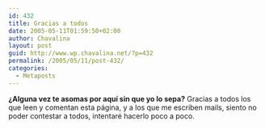 ```yaml
---
id: 432
title: Gracias a todos
date: 2005-05-11T01:59:50+02:00
author: Chavalina
layout: post
guid: http://www.wp.chavalina.net/?p=432
permalink: /2005/05/11/post-432/
categories:
  - Metaposts
---
```

**&iquest;Alguna vez te asomas por aqu&iacute; sin que yo lo sepa?** Gracias a todos los que leen y comentan esta p&aacute;gina, y a los que me escriben mails, siento no poder contestar a todos, intentar&eacute; hacerlo poco a poco.